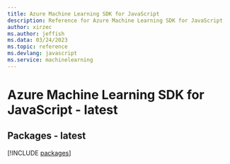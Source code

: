 ```yaml
---
title: Azure Machine Learning SDK for JavaScript
description: Reference for Azure Machine Learning SDK for JavaScript
author: xirzec
ms.author: jeffish
ms.data: 03/24/2023
ms.topic: reference
ms.devlang: javascript
ms.service: machinelearning
---
```

# Azure Machine Learning SDK for JavaScript - latest
## Packages - latest
[!INCLUDE [packages](machine-learning-index.md)]